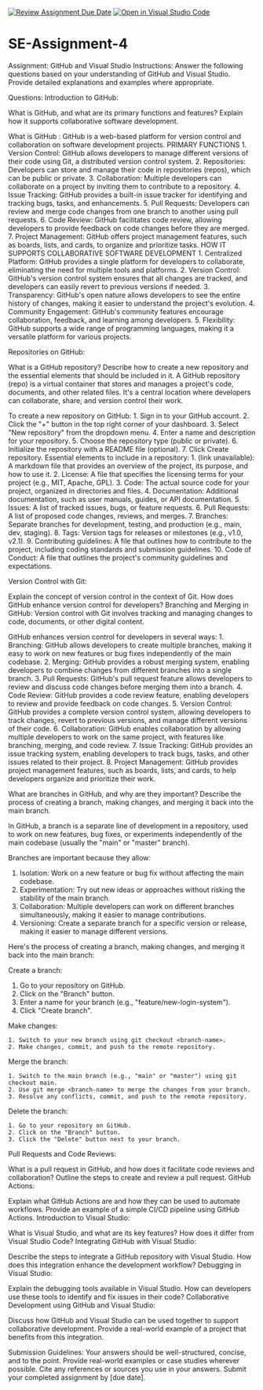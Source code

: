[![Review Assignment Due Date](https://classroom.github.com/assets/deadline-readme-button-22041afd0340ce965d47ae6ef1cefeee28c7c493a6346c4f15d667ab976d596c.svg)](https://classroom.github.com/a/GvXCZgfk)
[![Open in Visual Studio Code](https://classroom.github.com/assets/open-in-vscode-2e0aaae1b6195c2367325f4f02e2d04e9abb55f0b24a779b69b11b9e10269abc.svg)](https://classroom.github.com/online_ide?assignment_repo_id=15341693&assignment_repo_type=AssignmentRepo)
# SE-Assignment-4
Assignment: GitHub and Visual Studio
Instructions:
Answer the following questions based on your understanding of GitHub and Visual Studio. Provide detailed explanations and examples where appropriate.

Questions:
Introduction to GitHub:

What is GitHub, and what are its primary functions and features? Explain how it supports collaborative software development.

What is GitHub : GitHub is a web-based platform for version control and collaboration on software development projects.
PRIMARY FUNCTIONS
    1. Version Control: GitHub allows developers to manage different versions of their code using Git, a distributed version control system.
    2. Repositories: Developers can store and manage their code in repositories (repos), which can be public or private.
    3. Collaboration: Multiple developers can collaborate on a project by inviting them to contribute to a repository.
    4. Issue Tracking: GitHub provides a built-in issue tracker for identifying and tracking bugs, tasks, and enhancements.
    5. Pull Requests: Developers can review and merge code changes from one branch to another using pull requests.
    6. Code Review: GitHub facilitates code review, allowing developers to provide feedback on code changes before they are merged.
    7. Project Management: GitHub offers project management features, such as boards, lists, and cards, to organize and prioritize tasks.
HOW IT SUPPORTS COLLABORATIVE SOFTWARE DEVELOPMENT
    1. Centralized Platform: GitHub provides a single platform for developers to collaborate, eliminating the need for multiple tools and platforms.
    2. Version Control: GitHub's version control system ensures that all changes are tracked, and developers can easily revert to previous versions if needed.
    3. Transparency: GitHub's open nature allows developers to see the entire history of changes, making it easier to understand the project's evolution.
    4. Community Engagement: GitHub's community features encourage collaboration, feedback, and learning among developers.
    5. Flexibility: GitHub supports a wide range of programming languages, making it a versatile platform for various projects.


Repositories on GitHub:

What is a GitHub repository? Describe how to create a new repository and the essential elements that should be included in it.
    A GitHub repository (repo) is a virtual container that stores and manages a project's code, documents, and other related files. It's a central location where developers can collaborate, share, and version control their work.

To create a new repository on GitHub:
    1. Sign in to your GitHub account.
    2. Click the "+" button in the top right corner of your dashboard.
    3. Select "New repository" from the dropdown menu.
    4. Enter a name and description for your repository.
    5. Choose the repository type (public or private).
    6. Initialize the repository with a README file (optional).
    7. Click Create repository.
Essential elements to include in a repository:
    1. (link unavailable): A markdown file that provides an overview of the project, its purpose, and how to use it.
    2. License: A file that specifies the licensing terms for your project (e.g., MIT, Apache, GPL).
    3. Code: The actual source code for your project, organized in directories and files.
    4. Documentation: Additional documentation, such as user manuals, guides, or API documentation.
    5. Issues: A list of tracked issues, bugs, or feature requests.
    6. Pull Requests: A list of proposed code changes, reviews, and merges.
    7. Branches: Separate branches for development, testing, and production (e.g., main, dev, staging).
    8. Tags: Version tags for releases or milestones (e.g., v1.0, v2.1).
    9. Contributing guidelines: A file that outlines how to contribute to the project, including coding standards and submission guidelines.
    10. Code of Conduct: A file that outlines the project's community guidelines and expectations.

Version Control with Git:

Explain the concept of version control in the context of Git. How does GitHub enhance version control for developers?
Branching and Merging in GitHub:
    Version control with Git involves tracking and managing changes to code, documents, or other digital content.

GitHub enhances version control for developers in several ways:
    1. Branching: GitHub allows developers to create multiple branches, making it easy to work on new features or bug fixes independently of the main codebase.
    2. Merging: GitHub provides a robust merging system, enabling developers to combine changes from different branches into a single branch.
    3. Pull Requests: GitHub's pull request feature allows developers to review and discuss code changes before merging them into a branch.
    4. Code Review: GitHub provides a code review feature, enabling developers to review and provide feedback on code changes.
    5. Version Control: GitHub provides a complete version control system, allowing developers to track changes, revert to previous versions, and manage different versions of their code.
    6. Collaboration: GitHub enables collaboration by allowing multiple developers to work on the same project, with features like branching, merging, and code review.
    7. Issue Tracking: GitHub provides an issue tracking system, enabling developers to track bugs, tasks, and other issues related to their project.
    8. Project Management: GitHub provides project management features, such as boards, lists, and cards, to help developers organize and prioritize their work.


What are branches in GitHub, and why are they important? Describe the process of creating a branch, making changes, and merging it back into the main branch.

In GitHub, a branch is a separate line of development in a repository, used to work on new features, bug fixes, or experiments independently of the main codebase (usually the "main" or "master" branch).

Branches are important because they allow:

1. Isolation: Work on a new feature or bug fix without affecting the main codebase.
2. Experimentation: Try out new ideas or approaches without risking the stability of the main branch.
3. Collaboration: Multiple developers can work on different branches simultaneously, making it easier to manage contributions.
4. Versioning: Create a separate branch for a specific version or release, making it easier to manage different versions.

Here's the process of creating a branch, making changes, and merging it back into the main branch:

Create a branch:

1. Go to your repository on GitHub.
2. Click on the "Branch" button.
3. Enter a name for your branch (e.g., "feature/new-login-system").
4. Click "Create branch".

Make changes:

    1. Switch to your new branch using git checkout <branch-name>.
    2. Make changes, commit, and push to the remote repository.

Merge the branch:

    1. Switch to the main branch (e.g., "main" or "master") using git checkout main.
    2. Use git merge <branch-name> to merge the changes from your branch.
    3. Resolve any conflicts, commit, and push to the remote repository.

Delete the branch:

    1. Go to your repository on GitHub.
    2. Click on the "Branch" button.
    3. Click the "Delete" button next to your branch.

Pull Requests and Code Reviews:

What is a pull request in GitHub, and how does it facilitate code reviews and collaboration? Outline the steps to create and review a pull request.
GitHub Actions:

Explain what GitHub Actions are and how they can be used to automate workflows. Provide an example of a simple CI/CD pipeline using GitHub Actions.
Introduction to Visual Studio:

What is Visual Studio, and what are its key features? How does it differ from Visual Studio Code?
Integrating GitHub with Visual Studio:

Describe the steps to integrate a GitHub repository with Visual Studio. How does this integration enhance the development workflow?
Debugging in Visual Studio:

Explain the debugging tools available in Visual Studio. How can developers use these tools to identify and fix issues in their code?
Collaborative Development using GitHub and Visual Studio:

Discuss how GitHub and Visual Studio can be used together to support collaborative development. Provide a real-world example of a project that benefits from this integration.


Submission Guidelines:
Your answers should be well-structured, concise, and to the point.
Provide real-world examples or case studies wherever possible.
Cite any references or sources you use in your answers.
Submit your completed assignment by [due date].